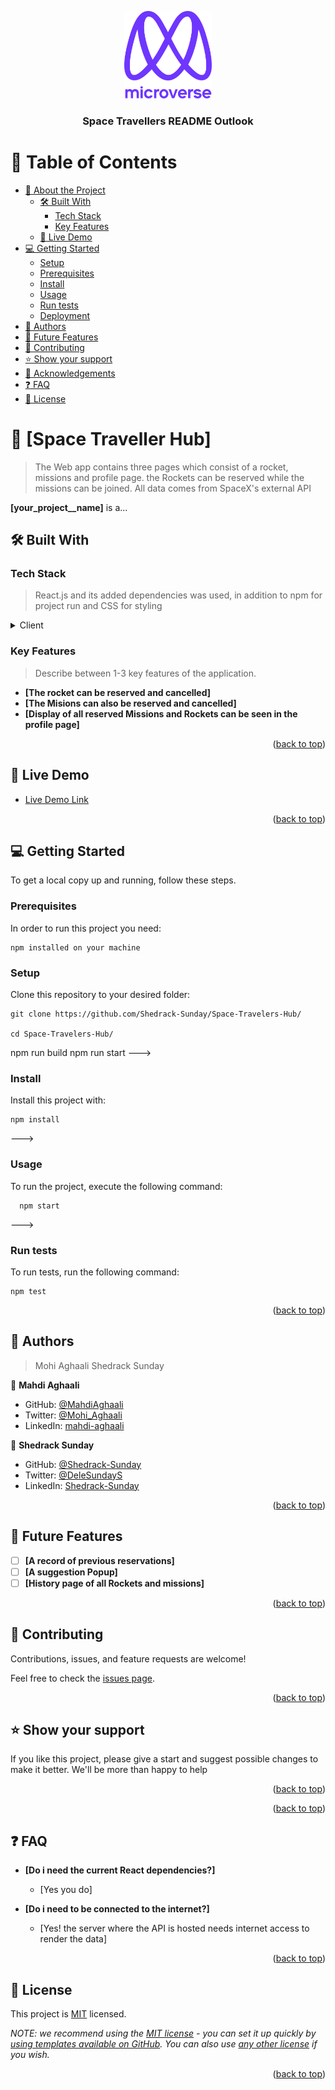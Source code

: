 <a name="readme-top"></a>



<div align="center">

  <img src="murple_logo.png" alt="logo" width="140"  height="auto" />
  <br/>

  <h3><b>Space Travellers README Outlook</b></h3>

</div>

<!-- TABLE OF CONTENTS -->

# 📗 Table of Contents

- [📖 About the Project](#about-project)
  - [🛠 Built With](#built-with)
    - [Tech Stack](#tech-stack)
    - [Key Features](#key-features)
  - [🚀 Live Demo](#live-demo)
- [💻 Getting Started](#getting-started)
  - [Setup](#setup)
  - [Prerequisites](#prerequisites)
  - [Install](#install)
  - [Usage](#usage)
  - [Run tests](#run-tests)
  - [Deployment](#triangular_flag_on_post-deployment)
- [👥 Authors](#authors)
- [🔭 Future Features](#future-features)
- [🤝 Contributing](#contributing)
- [⭐️ Show your support](#support)
- [🙏 Acknowledgements](#acknowledgements)
- [❓ FAQ](#faq)
- [📝 License](#license)

<!-- PROJECT DESCRIPTION -->

# 📖 [Space Traveller Hub] <a name="about-project"></a>

> The Web app contains three pages which consist of a rocket, missions and profile page.
> the Rockets can be reserved while the missions can be joined.
> All data comes from SpaceX's external API


**[your_project__name]** is a...

## 🛠 Built With <a name="built-with"></a>

### Tech Stack <a name="tech-stack"></a>

> React.js and its added dependencies was used, in addition to npm for project run and 
> CSS for styling

<details>
  <summary>Client</summary>
  <ul>
    <li><a href="https://reactjs.org/">React.js</a></li>
  </ul>
</details>


<!-- Features -->

### Key Features <a name="key-features"></a>

> Describe between 1-3 key features of the application.

- **[The rocket can be reserved and cancelled]**
- **[The Misions can also be reserved and cancelled]**
- **[Display of all reserved Missions and Rockets can be seen in the profile page]**

<p align="right">(<a href="#readme-top">back to top</a>)</p>



## 🚀 Live Demo <a name="live-demo"></a>


- [Live Demo Link](https://yourdeployedapplicationlink.com)

<p align="right">(<a href="#readme-top">back to top</a>)</p>

<!-- GETTING STARTED -->

## 💻 Getting Started <a name="getting-started"></a>

To get a local copy up and running, follow these steps.

### Prerequisites

In order to run this project you need:

```
npm installed on your machine 
```

### Setup

Clone this repository to your desired folder:

```
git clone https://github.com/Shedrack-Sunday/Space-Travelers-Hub/

cd Space-Travelers-Hub/
```
npm run build
npm run start
--->

### Install

Install this project with:

```
npm install
```
--->

### Usage

To run the project, execute the following command:

```
  npm start
```
--->

### Run tests

To run tests, run the following command:

```
npm test
```

<p align="right">(<a href="#readme-top">back to top</a>)</p>

<!-- AUTHORS -->

## 👥 Authors <a name="authors"></a>

> Mohi Aghaali
> Shedrack Sunday

👤 **Mahdi Aghaali**

- GitHub: [@MahdiAghaali](https://github.com/MahdiAghaali)
- Twitter: [@Mohi_Aghaali](https://twitter.com/Mohi_Aghaali)
- LinkedIn: [mahdi-aghaali](https://www.linkedin.com/in/mahdi-aghaali/)

👤 **Shedrack Sunday**

- GitHub: [@Shedrack-Sunday](https://github.com/Shedrack-Sunday)
- Twitter: [@DeleSundayS](https://twitter.com/Shedrack-Sunday)
- LinkedIn: [Shedrack-Sunday](https://linkedin.com/in/Shedrack-Sunday)

<p align="right">(<a href="#readme-top">back to top</a>)</p>

<!-- FUTURE FEATURES -->

## 🔭 Future Features <a name="future-features"></a>


- [ ] **[A record of previous reservations]**
- [ ] **[A suggestion Popup]**
- [ ] **[History page of all Rockets and missions]**

<p align="right">(<a href="#readme-top">back to top</a>)</p>

<!-- CONTRIBUTING -->

## 🤝 Contributing <a name="contributing"></a>

Contributions, issues, and feature requests are welcome!

Feel free to check the [issues page](../../issues/).

<p align="right">(<a href="#readme-top">back to top</a>)</p>

<!-- SUPPORT -->

## ⭐️ Show your support <a name="support"></a>


If you like this project, please give a start and suggest possible changes 
to make it better. We'll be more than happy to help

<p align="right">(<a href="#readme-top">back to top</a>)</p>

<p align="right">(<a href="#readme-top">back to top</a>)</p>

<!-- FAQ (optional) -->

## ❓ FAQ <a name="faq"></a>


- **[Do i need the current React dependencies?]**

  - [Yes you do]

- **[Do i need to be connected to the internet?]**

  - [Yes! the server where the API is hosted needs internet access to render the data]

<p align="right">(<a href="#readme-top">back to top</a>)</p>

<!-- LICENSE -->

## 📝 License <a name="license"></a>

This project is [MIT](./LICENSE) licensed.

_NOTE: we recommend using the [MIT license](https://choosealicense.com/licenses/mit/) - you can set it up quickly by [using templates available on GitHub](https://docs.github.com/en/communities/setting-up-your-project-for-healthy-contributions/adding-a-license-to-a-repository). You can also use [any other license](https://choosealicense.com/licenses/) if you wish._

<p align="right">(<a href="#readme-top">back to top</a>)</p>
